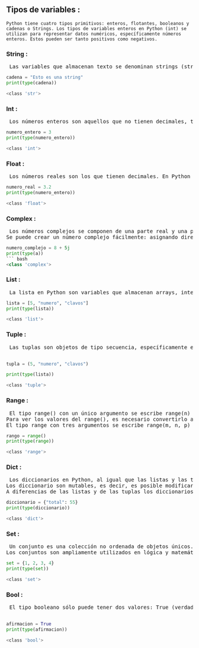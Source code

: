 ## Tipos de variables :

    Python tiene cuatro tipos primitivos: enteros, flotantes, booleanos y cadenas o Strings. Los tipos de variables enteros en Python (int) se utilizan para representar datos numéricos, específicamente números enteros. Estos pueden ser tanto positivos como negativos.

### String :
 <pre> Las variables que almacenan texto se denominan strings (str). Tienen que estar entre comillas sencillas(‘) o dobles ("), o si el texto ocupa varias líneas, entre triples comillas dobles (""" """)) . </pre>
``` python
cadena = "Esto es una string" 
print(type(cadena)) 
```
```bash
<class 'str'> 
```

### Int :

<pre> Los números enteros son aquellos que no tienen decimales, tanto positivos como negativos (además del cero). En Python se pueden representar mediante el tipo int (de integer, entero) o el tipo long (largo). La única diferencia es que el tipo long permite almacenarnúmeros más grandes. Es aconsejable no utilizar el tipo long a menos que sea necesario, para no malgastar memoria.
</pre>
``` python
numero_entero = 3 
print(type(numero_entero)) 
```
``` bash
<class 'int'> 
```

### Float :

<pre> Los números reales son los que tienen decimales. En Python se expresan mediante el tipo float. </pre>
``` python
numero_real = 3.2 
print(type(numero_entero)) 
```
``` bash
<class 'float'> 
```


### Complex :

<pre> Los números complejos se componen de una parte real y una parte imaginaria. En Python, la parte imaginaria se puede expresar simplemente agregando una j o una J después del número.
Se puede crear un número complejo fácilmente: asignando directamente la parte real e imaginaria a una variable. El siguiente código de ejemplo demuestra cómo puede crear un número complejo en Python:
</pre>
``` python
numero_complejo = 8 + 5j 
print(type(a)) 
``` bash
<class 'complex'> 
```

### List :

<pre> La lista en Python son variables que almacenan arrays, internamente cada posición puede ser un tipo de datos distinto.
</pre>
``` python
lista = [5, "numero", "clavos"] 
print(type(lista)) 
```
```bash
<class 'list'> 
```

### Tuple :

<pre> Las tuplas son objetos de tipo secuencia, específicamente es un tipo de dato lista inmutable. Esta no puede modificarse de ningún modo después de su creación.

</pre>

``` python
tupla = (5, "numero", "clavos") 

print(type(lista)) 
```
``` bash
<class 'tuple'> 
```

### Range :

<pre> El tipo range() con un único argumento se escribe range(n) y crea una lista inmutable de n números enteros consecutivos que empieza en 0 y acaba en n - 1.
Para ver los valores del range(), es necesario convertirlo a lista mediante la función list(). 
El tipo range con tres argumentos se escribe range(m, n, p) y crea una lista inmutable de enteros que empieza en m y acaba justo antes de superar o igualar a n, aumentando los valores de p en p. Si p es negativo, los valores van disminuyendo de p en p.</pre>
``` python
rango = range() 
print(type(range)) 
```
``` bash
<class 'range'> 
```
### Dict :

<pre> Los diccionarios en Python, al igual que las listas y las tuplas, nos permiten almacenar diferentes tipos de datos: Strings, enteros, flotantes, booleanos, tuplas, listas e inclusive otros diccionarios.
Los diccionario son mutables, es decir, es posible modificar su longitud, podemos agregar o quitar elementos de él; de igual forma todos los valores almacenados en el diccionario pueden ser modificados.
A diferencias de las listas y de las tuplas los diccionarios no se rigen por la regla de los índices, no, nada de eso, en este caso todos los valores que se almacenen en el diccionario no corresponderá a un índice, si no a una llave.
</pre>

``` python
diccionario = {"total": 55} 
print(type(diccionario)) 
```
```bash
<class 'dict'> 
```
### Set :

<pre> Un conjunto es una colección no ordenada de objetos únicos. Python provee este tipo de datos «por defecto» al igual que otras colecciones más convencionales como las listas, tuplas y diccionarios.
Los conjuntos son ampliamente utilizados en lógica y matemática, y desde el lenguaje podemos sacar provecho de sus propiedades para crear código más eficiente y legible en menos tiempo.</pre>
``` python
set = {1, 2, 3, 4} 
print(type(set))
```
``` bash
<class 'set'> 
```

### Bool :

<pre> El tipo booleano sólo puede tener dos valores: True (verdadero) y False (falso). Estos valores son especialmente importantes para las expresiones condicionales y los bucles, como verá más adelante.

</pre>

``` python
afirmacion = True 
print(type(afirmacion)) 
```
``` bash
<class 'bool'> 
```